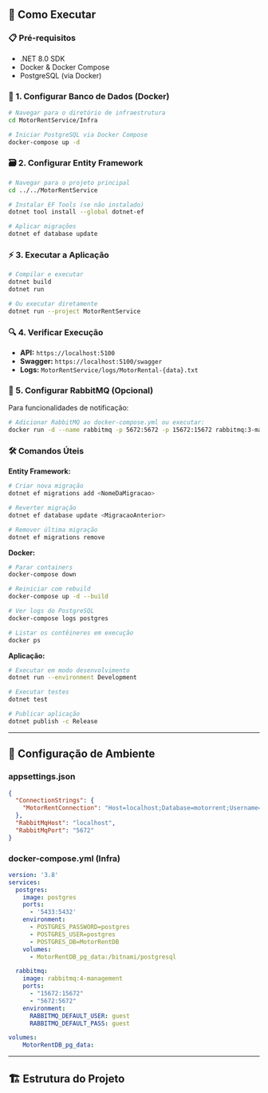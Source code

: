 ## 🚀 Como Executar

### 📋 Pré-requisitos
- .NET 8.0 SDK
- Docker & Docker Compose
- PostgreSQL (via Docker)

### 🐳 1. Configurar Banco de Dados (Docker)
```bash
# Navegar para o diretório de infraestrutura
cd MotorRentService/Infra

# Iniciar PostgreSQL via Docker Compose
docker-compose up -d
```

### 🗃️ 2. Configurar Entity Framework
```bash
# Navegar para o projeto principal
cd ../../MotorRentService

# Instalar EF Tools (se não instalado)
dotnet tool install --global dotnet-ef

# Aplicar migrações
dotnet ef database update
```

### ⚡ 3. Executar a Aplicação
```bash
# Compilar e executar
dotnet build
dotnet run

# Ou executar diretamente
dotnet run --project MotorRentService
```

### 🔍 4. Verificar Execução
- **API:** `https://localhost:5100`
- **Swagger:** `https://localhost:5100/swagger`
- **Logs:** `MotorRentService/logs/MotorRental-{data}.txt`

### 🐰 5. Configurar RabbitMQ (Opcional)
Para funcionalidades de notificação:
```bash
# Adicionar RabbitMQ ao docker-compose.yml ou executar:
docker run -d --name rabbitmq -p 5672:5672 -p 15672:15672 rabbitmq:3-management
```

### 🛠️ Comandos Úteis

**Entity Framework:**
```bash
# Criar nova migração
dotnet ef migrations add <NomeDaMigracao>

# Reverter migração
dotnet ef database update <MigracaoAnterior>

# Remover última migração
dotnet ef migrations remove
```

**Docker:**
```bash
# Parar containers
docker-compose down

# Reiniciar com rebuild
docker-compose up -d --build

# Ver logs do PostgreSQL
docker-compose logs postgres

# Listar os contêineres em execução
docker ps
```

**Aplicação:**
```bash
# Executar em modo desenvolvimento
dotnet run --environment Development

# Executar testes
dotnet test

# Publicar aplicação
dotnet publish -c Release
```

---

## 🔧 Configuração de Ambiente

### appsettings.json
```json
{
  "ConnectionStrings": {
    "MotorRentConnection": "Host=localhost;Database=motorrent;Username=postgres;Password=yourpassword"
  },
  "RabbitMqHost": "localhost",
  "RabbitMqPort": "5672"
}
```

### docker-compose.yml (Infra)
```yaml
version: '3.8'
services:
  postgres:
    image: postgres
    ports:
      - '5433:5432'
    environment:
      - POSTGRES_PASSWORD=postgres
      - POSTGRES_USER=postgres
      - POSTGRES_DB=MotorRentDB
    volumes:
      - MotorRentDB_pg_data:/bitnami/postgresql

  rabbitmq:
    image: rabbitmq:4-management
    ports:
      - "15672:15672"
      - "5672:5672"
    environment:
      RABBITMQ_DEFAULT_USER: guest
      RABBITMQ_DEFAULT_PASS: guest

volumes:
    MotorRentDB_pg_data:
```

---

## 🏗️ Estrutura do Projeto

